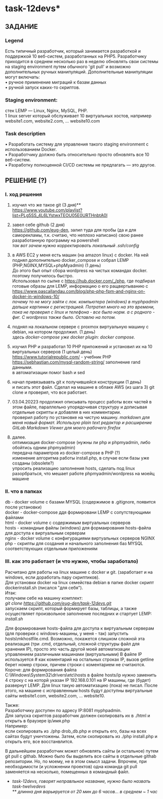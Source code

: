 # task-12devs*
## ЗАДАНИЕ

### Legend  
Есть типичный разработчик, который занимается разработкой и поддержкой 10 веб-систем, разработанных на РНР5. Разработчику приходится в среднем несколько раз в неделю обновлять свои системы на stagiпg еnvironment путем обычного 'git pull' и возможно дополнительных ручных манипуляций. Дополнительные манипуляции могут включать:  
• ручное применение миграций к базам данных  
• ручной запуск каких-то скриптов.

### Staging еnvironment:
стек LЕМР — Linux, Nginx, MySQL, РНР.  
1 linux server который обслуживает 10 виртуальных хостов, например website1.com, website2.com, ... website10.com  


### Task descriptien
• Разработать систему для управления такого stagiпg еnvironment с использованием Docker.  
• Разработчику должно быть относительно просто обновлять все 10 веб-систем.  
• Разработку полноценной СI/СD системы не предлагать — это другое.  


## РЕШЕНИЕ (?)

### I. ход решения
1. изучил что же такое git (3 дня)**  
https://www.youtube.com/playlist?list=PLg5SS_4L6LYstwxTEOU05E0URTHnbtA0l

2. завел себе github (2 дня)  
https://github.com/eug-den, залил туда для пробы (да и для саморекламы, т.к. считаю, что неплохо написано) свою ранее разработанную программу на powershell  
*так вот зачем нужно корректировать локальный .ssh/config*

3. в AWS EC2 у меня есть машин (на amazon linux) с docker. На ней поднял дополнительно docker_compose и собрал LEMP (PHP,NGINX,MYSQL+phpMyadmin) (1 день)  
До этого был опыт сбора wordpress на чистых командах docker. поэтому получилось быстро.  
Использовал по сылке с https://hub.docker.com/_/php, где подбирал готовые образы для LEMP, информацию о его ращвертыванию с https://www.pascallandau.com/blog/php-php-fpm-and-nginx-on-docker-in-windows-10/  
*почему то не могу зайти с лок. компьютера (windows) в myphpadmin дальше картинки с регистрацией. Потратил много на это времени, пока не проверил с linux и телефона - все было норм. а с родного - фиг. С wordpress также было. Оставлю на потом.*

4. поднял на локальном сервере с proxmox виртуальную машину с debian, на котором продолжил. (1 день)  
*здесь docker-compose уже docker plugin: docker compose.*

5. изучил PHP и разработал 10 PHP приложений и установил их на 10 виртуальных серверов (1 целый день)  
https://www.tutorialrepublic.com/   - учебник PHP  
https://sebhastian.com/mysql-random-string/  заполнение rand данными.  
в автоматизации помог bash и sed

6. начал привязывавть git к получившейся конструкции  (1 день)  
   и писать этот файл. Сделал на машине в облаке AWS (из шага 3) git clone и проверил, что все работает.

7. 03.04.20223 продолжил описывать процесс работы всех частей в этом файле, параллельно упорядочивая структуру и дописывая отдельные скрипты и добавляя в них комментарии.  
проверил работу по установке на чистую машину.
*markdown для меня новый формат. Использую plain text редактор и расширение GitLab Markdown Viewer для моего рабочего firefox*  

99. далее.   
    оптимизация docker-compose (нужны ли php и phpmyadmin, либо обойтись одним phpmyadmin)  
    передача параметров из docker-compose в PHP (?)  
    изменение алгоритма работы install.php, в случае если базы уже созданы (obsolete?)  
    упросить реализацию заполнения hosts, сделать под linux  
    разорбраться, что мешает работе phpmyadmin/wordpress на моейц машине  

### II. что в папках
db      - docker volume с базами MYSQL (содержимое в .gitignore, появится после установки)  
docker  - docker-compose ддя формировани LEMP с сопутствующими файлами  
html    - docker volume с содержимым виртуальных серверов  
hosts   - командные файлы (windows) для формаирования hosts-файла для доступа к виртуальным серверам  
nginx   - docker volume c конфигурациями виртуальных серверов NGINX  
php     - скрипты для создания и начального заполнения баз MYSQL соответствующих отдельным приложениям  

### III. как это работает (и что нужно, чтобы заработало)
Расчитано для работы на linux машине с docker и git. (заработает и на windows, если доработать пару скриптиков).  
Для установки docker на linux семейства debian в папке docker скрипт dockerinstall.sh (писался "для себя").  
Итак:  
получаем себе на машину комплект:  
*git clone https://github.com/eug-den/task-12devs.git*  
запускаем скрипт, который формирует базы, таблицы, а также осуществляет произвольное заполнение последних и стартует LEMP:  
*install.sh*  

Для формирования hosts-файла для доступа к виртуальным серверам (для проверки с windows-машины, у меня - так) запустить hosts\mkhostfile.cmd. 
Возможно, покажется слишком сложной эта реализация (три .cmd, отдельный, сложной структуры файл для хранения IP), просто это часть другой моей автоматизации управлением различными машинами (виртуальными)
В файле IP используется # как коментарий на остальных строках IP, вызов getline берет номер строки, причем строки с коментарием не считаются.
Короче: для формирования файла C:\Windows\System32\drivers\etc\hosts в файле hosts/ip нужно заменить 4 строку с на которй указан IP 192.168.0.101 на IP машины, где (будет) развернут LEMP.
Для linux такую автоматизацию (пока) не писал.
После этого, на машине с исправленным hosts будут доступны виртуальные сайты website1.com, website2.com, ... website10.

Также:  
Разработчику доступен по адресу IP:8081 myphpadmin.  
Для запуска скриптов разработчик должен скопировать их в ./html и открыть в браузере ip/имя.php  
Например:  
если скопировать из ./php drob_db.php и открыть его, базы на всех сайтах будут уничтожены.
Затем, если скопировать из ./php install.php и открыть его, все восcтанвлится.  

В дальнейшем разработчик может обновлять сайты  (и остальное) путем git pull с githab. Можно было бы выделить все сайты в отдельные githab репозитории. 
Но, по моему, не в этом смысл задачи. Впрочем, при необходимости (и усложнении проектов) одна команда git pull заменяется на несколько, помещенных в командный файл.  

* *task-12devs, говорят неправльное название, нужно было назвать task-twelvedevs*  
** *длинна дня варьируется от 20 мин до 6 часов... в среднем ~ 1 час*

